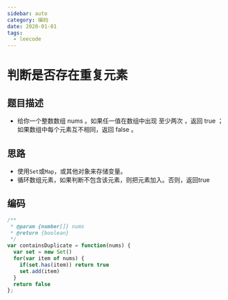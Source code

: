 ```yaml
---
sidebar: auto
category: 编码
date: 2020-01-01
tags:
  - leecode
---
```


# 判断是否存在重复元素

## 题目描述
* 给你一个整数数组 nums 。如果任一值在数组中出现 至少两次 ，返回 true ；如果数组中每个元素互不相同，返回 false 。

## 思路
* 使用`Set`或`Map`，或其他对象来存储变量。
* 循环数组元素，如果判断不包含该元素，则把元素加入。否则，返回true

## 编码
```js
/**
 * @param {number[]} nums
 * @return {boolean}
 */
var containsDuplicate = function(nums) {
  var set = new Set()
  for(var item of nums) {
    if(set.has(item)) return true
    set.add(item)
  }
  return false
};
```